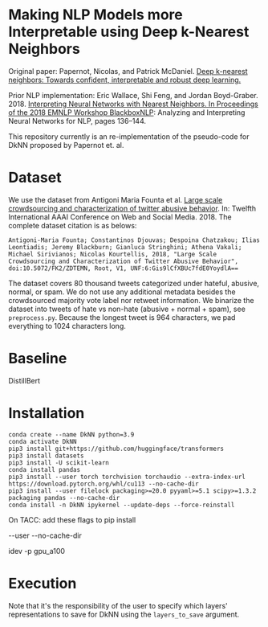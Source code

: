 # Making NLP Models more Interpretable using Deep k-Nearest Neighbors

Original paper: Papernot, Nicolas, and Patrick McDaniel. [Deep k-nearest neighbors: Towards confident, interpretable and robust deep learning.](https://arxiv.org/abs/1803.04765)

Prior NLP implementation: Eric Wallace, Shi Feng, and Jordan Boyd-Graber. 2018. [Interpreting Neural Networks with Nearest Neighbors. In Proceedings of the 2018 EMNLP Workshop BlackboxNLP](https://aclanthology.org/W18-5416): Analyzing and Interpreting Neural Networks for NLP, pages 136–144.

This repository currently is an re-implementation of the pseudo-code for DkNN proposed by Papernot et. al. 

# Dataset

We use the dataset from Antigoni Maria Founta et al. [Large scale crowdsourcing and characterization of twitter abusive behavior](https://arxiv.org/pdf/1802.00393.pdf). In: Twelfth International AAAI Conference on Web and Social Media. 2018. The complete dataset citation is as belows:

```
Antigoni-Maria Founta; Constantinos Djouvas; Despoina Chatzakou; Ilias Leontiadis; Jeremy Blackburn; Gianluca Stringhini; Athena Vakali; Michael Sirivianos; Nicolas Kourtellis, 2018, "Large Scale Crowdsourcing and Characterization of Twitter Abusive Behavior", doi:10.5072/FK2/ZDTEMN, Root, V1, UNF:6:Gis9lCfXBUc7fdE0YoydlA== 
```

The dataset covers 80 thousand tweets categorized under hateful, abusive, normal, or spam. We do not use any additional metadata besides the crowdsourced majority vote label nor retweet information. We binarize the dataset into tweets of hate vs non-hate (abusive + normal + spam), see `preprocess.py`. Because the longest tweet is 964 characters, we pad everything to 1024 characters long.


# Baseline

DistillBert


# Installation

```
conda create --name DkNN python=3.9
conda activate DkNN
pip3 install git+https://github.com/huggingface/transformers
pip3 install datasets
pip3 install -U scikit-learn
conda install pandas
pip3 install --user torch torchvision torchaudio --extra-index-url https://download.pytorch.org/whl/cu113 --no-cache-dir
pip3 install --user filelock packaging>=20.0 pyyaml>=5.1 scipy>=1.3.2 packaging pandas --no-cache-dir
conda install -n DkNN ipykernel --update-deps --force-reinstall
```

On TACC: add these flags to pip install

--user 
--no-cache-dir

idev -p gpu_a100

# Execution

Note that it's the responsibility of the user to specify which layers' representations to save for DkNN using the `layers_to_save` argument. 